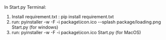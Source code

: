 In Start.py Terminal:

1. Install requirement.txt : pip install requirement.txt
2. run: pyinstaller -w -F -i package\icon.ico --splash package/loading.png Start.py (for windows)
3. run: pyinstaller -w -F -i package\icon.ico Start.py (for MacOS)
